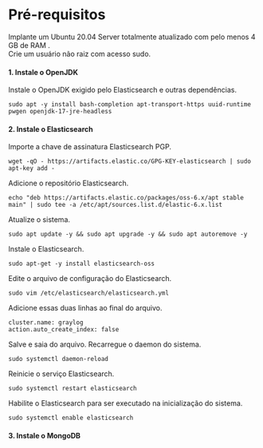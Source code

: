 # Pré-requisitos

Implante um Ubuntu 20.04 Server totalmente atualizado com pelo menos 4 GB de RAM .      
Crie um usuário não raiz com acesso sudo.


#### 1. Instale o OpenJDK

Instale o OpenJDK exigido pelo Elasticsearch e outras dependências.     
```
sudo apt -y install bash-completion apt-transport-https uuid-runtime pwgen openjdk-17-jre-headless
```
#### 2. Instale o Elasticsearch

Importe a chave de assinatura Elasticsearch PGP.
```
wget -qO - https://artifacts.elastic.co/GPG-KEY-elasticsearch | sudo apt-key add -
```
Adicione o repositório Elasticsearch.
```
echo "deb https://artifacts.elastic.co/packages/oss-6.x/apt stable main" | sudo tee -a /etc/apt/sources.list.d/elastic-6.x.list
```
Atualize o sistema.
```
sudo apt update -y && sudo apt upgrade -y && sudo apt autoremove -y
```
Instale o Elasticsearch.
```
sudo apt-get -y install elasticsearch-oss
```
Edite o arquivo de configuração do Elasticsearch.
```
sudo vim /etc/elasticsearch/elasticsearch.yml
```
Adicione essas duas linhas ao final do arquivo.
```
cluster.name: graylog     
action.auto_create_index: false
```
Salve e saia do arquivo.
Recarregue o daemon do sistema.
```
sudo systemctl daemon-reload
```
Reinicie o serviço Elasticsearch.
```
sudo systemctl restart elasticsearch
```
Habilite o Elasticsearch para ser executado na inicialização do sistema.
```
sudo systemctl enable elasticsearch
```

#### 3. Instale o MongoDB
